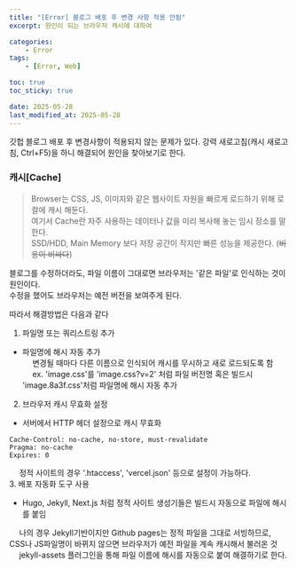 ```yaml
---
title: "[Error] 블로그 배포 후 변경 사항 적용 안됨"
excerpt: 원인이 되는 브라우저 캐시에 대하여

categories:
    - Error
tags:
    - [Error, Web]

toc: true
toc_sticky: true

date: 2025-05-28
last_modified_at: 2025-05-28
---
```


깃헙 블로그 배포 후 변경사항이 적용되지 않는 문제가 있다.
강력 새로고침(캐시 새로고침, Ctrl+F5)을 하니 해결되어 원인을 찾아보기로 한다.

### 캐시[Cache]
> Browser는 CSS, JS, 이미지와 같은 웹사이트 자원을 빠르게 로드하기 위해 로컬에 캐시 해둔다.     
> 여기서 Cache란 자주 사용하는 데이터나 값을 미리 복사해 놓는 임시 장소를 말한다.    
> SSD/HDD, Main Memory 보다 저장 공간이 작지만 빠른 성능을 제공한다. (~~비용이 비싸다~~)  
  
블로그를 수정하더라도, 파일 이름이 그대로면 브라우저는 '같은 파일'로 인식하는 것이 원인이다.   
수정을 했어도 브라우저는 예전 버전을 보여주게 된다.   
  
따라서 해결방법은 다음과 같다   
1. 파일명 또는 쿼리스트링 추가   
* 파일명에 해시 자동 추가   
&emsp; 변경될 때마다 다른 이름으로 인식되어 캐시를 무시하고 새로 로드되도록 함   
&emsp; ex. 'image.css'를 'image.css?v=2' 처럼 파일 버전명 혹은 빌드시 'image.8a3f.css'처럼 파일명에 해시 자동 추가   
2. 브라우저 캐시 무효화 설정   
* 서버에서 HTTP 헤더 설정으로 캐시 무효화   
```http
Cache-Control: no-cache, no-store, must-revalidate
Pragma: no-cache
Expires: 0
```   
&emsp; 정적 사이트의 경우 '.htaccess', 'vercel.json' 등으로 설정이 가능하다.   
3. 배포 자동화 도구 사용   
* Hugo, Jekyll, Next.js 처럼 정적 사이트 생성기들은 빌드시 자동으로 파일에 해시를 붙임    

&emsp; 나의 경우 Jekyll기반이지만 Github pages는 정적 파일을 그대로 서빙하므로, CSS나 JS파일명이 바뀌지 않으면 브라우저가 예전 파일을 계속 캐시해서 불러온 것   
&emsp; jekyll-assets 플러그인을 통해 파일 이름에 해시를 자동으로 붙여 해결하기로 한다.



